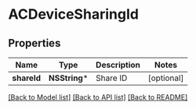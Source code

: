 # ACDeviceSharingId

## Properties
Name | Type | Description | Notes
------------ | ------------- | ------------- | -------------
**shareId** | **NSString*** | Share ID | [optional] 

[[Back to Model list]](../README.md#documentation-for-models) [[Back to API list]](../README.md#documentation-for-api-endpoints) [[Back to README]](../README.md)


